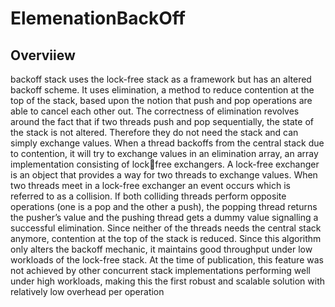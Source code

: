 # ElemenationBackOff
## Overviiew
backoff stack uses the lock-free stack as a framework but has an altered backoff scheme.
It uses elimination, a method to reduce contention at the top of the stack, based upon the
notion that push and pop operations are able to cancel each other out. The correctness
of elimination revolves around the fact that if two threads push and pop sequentially, the
state of the stack is not altered. Therefore they do not need the stack and can simply
exchange values. When a thread backoffs from the central stack due to contention, it will
try to exchange values in an elimination array, an array implementation consisting of lockfree exchangers. A lock-free exchanger is an object that provides a way for two threads to
exchange values. When two threads meet in a lock-free exchanger an event occurs which
is referred to as a collision. If both colliding threads perform opposite operations (one is a
pop and the other a push), the popping thread returns the pusher’s value and the pushing
thread gets a dummy value signalling a successful elimination. Since neither of the threads
needs the central stack anymore, contention at the top of the stack is reduced. Since
this algorithm only alters the backoff mechanic, it maintains good throughput under low
workloads of the lock-free stack. At the time of publication, this feature was not achieved
by other concurrent stack implementations performing well under high workloads, making
this the first robust and scalable solution with relatively low overhead per operation
